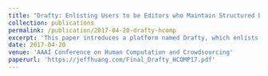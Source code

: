 ```yaml
---
title: "Drafty: Enlisting Users to be Editors who Maintain Structured Data"
collection: publications
permalink: /publication/2017-04-20-drafty-hcomp
excerpt: 'This paper introduces a platform named Drafty, which enlists visitors of an editable dataset to become "user-editors".  It  records and analyzes user-editors’ within-page interactions to construct user interest profiles, creating a cyclical feedback mechanism that enables Drafty to target requests for specific corrections from user-editors. To validate the automatically  generated user interest profiles, we surveyed participants who performed self-created tasks with Drafty and found their user interest score was 3.2 higher on data they were interested in versus data they had no interest in.  Next, a 7-month live  experiment compared the efficacy of user-editor corrections depending on whether they were asked to review data that matched their interests. Our findings suggest that user-editors are approximately 3 times morelikely to provide accurate corrections for data matching theirinterest profiles, and about 2 times more likely to provide corrections in the first place.'
date: 2017-04-20
venue: 'AAAI Conference on Human Computation and Crowdsourcing'
paperurl: 'https://jeffhuang.com/Final_Drafty_HCOMP17.pdf'
---
```



